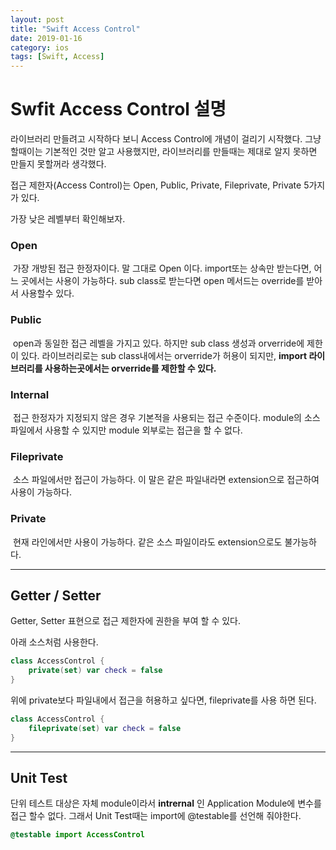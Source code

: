 ```yaml
---
layout: post
title: "Swift Access Control"
date: 2019-01-16
category: ios
tags: [Swift, Access]
---
```


# Swfit Access Control 설명

<!-- more -->

라이브러리 만들려고 시작하다 보니 Access Control에 개념이 걸리기 시작했다. 그냥 할때이는 기본적인 것만 알고 사용했지만, 라이브러리를 만들때는 제대로 알지 못하면 만들지 못할꺼라 생각했다. 

접근 제한자(Access Control)는 Open, Public, Private, Fileprivate, Private  5가지가 있다. 

가장 낮은 레벨부터 확인해보자.

### Open

​	가장 개방된 접근 한정자이다. 말 그대로 Open 이다. import또는 상속만 받는다면, 어느 곳에서는 사용이 가능하다. sub class로 받는다면 open 메서드는 override를 받아서 사용할수 있다.

### Public

​	open과 동일한 접근 레벨을 가지고 있다. 하지만 sub class 생성과 orverride에 제한이 있다. 라이브러리로는 sub class내에서는 orverride가 허용이 되지만, **import 라이브러리를 사용하는곳에서는 orverride를 제한할 수 있다.**

### Internal

​	접근 한정자가 지정되지 않은 경우 기본적을 사용되는 접근 수준이다. module의 소스 파일에서 사용할 수 있지만 module 외부로는 접근을 할 수 없다.

### Fileprivate

​	소스 파일에서만 접근이 가능하다. 이 말은 같은 파일내라면 extension으로 접근하여 사용이 가능하다.

### Private

​	현재 라인에서만 사용이 가능하다. 같은 소스 파일이라도 extension으로도 불가능하다.

------

## Getter / Setter

Getter, Setter 표현으로 접근 제한자에 권한을 부여 할 수 있다.

아래 소스처럼 사용한다.

```swift
class AccessControl {
    private(set) var check = false
}
```

위에 private보다 파일내에서 접근을 허용하고 싶다면, fileprivate를 사용 하면 된다.

```swift
class AccessControl {
    fileprivate(set) var check = false
}
```

------

## Unit Test

단위 테스트 대상은 자체 module이라서 **intrernal** 인 Application Module에 변수를 접근 할수 없다. 그래서 Unit Test때는 import에 @testable를 선언해 줘야한다.

```swift
@testable import AccessControl
```

